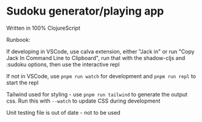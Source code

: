 # Sudoku generator/playing app

Written in 100% ClojureScript

Runbook:

If developing in VSCode, use calva extension, either "Jack in" or run "Copy Jack In Command Line to Clipboard", run that with the shadow-cljs and :sudoku options, then use the interactive repl

If not in VSCode, use `pnpm run watch` for development and `pnpm run repl` to start the repl

Tailwind used for styling - use `pnpm run tailwind` to generate the output css. Run this with `--watch` to update CSS during development

Unit testing file is out of date - not to be used
